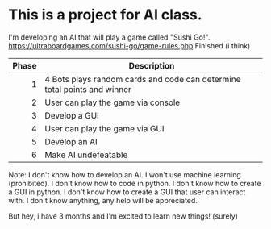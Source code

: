 # This is a project for AI class.

I'm developing an AI that will play a game called "Sushi Go!". https://ultraboardgames.com/sushi-go/game-rules.php
Finished (i think)

| Phase | Description |
|-:|---------------|
|1|   4 Bots plays random cards and code can determine total points and winner            |
|2|   User can play the game via console             |
|3|   Develop a GUI             |
|4|   User can play the game via GUI            |
|5|    Develop an AI             |
|6|  Make AI undefeatable             |



Note: I don't know how to develop an AI. I won't use machine learning (prohibited). I don't know how to code in python. I don't know how to create a GUI in python. I don't know how to create a GUI that user can interact with. I don't know anything, any help will be appreciated.

But hey, i have 3 months and I'm excited to learn new things! (surely)
